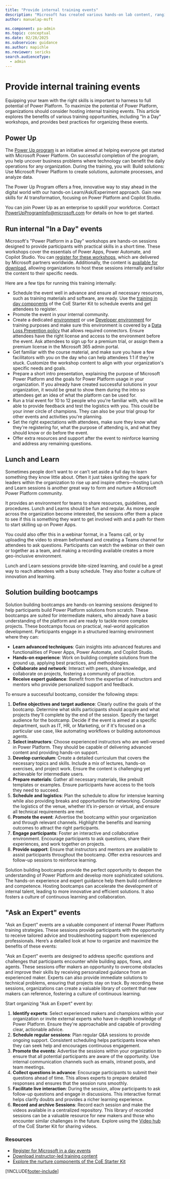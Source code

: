 ```yaml
---
title: "Provide internal training events"
description: "Microsoft has created various hands-on lab content, ranging from App in an Hour, App in a Day, to Admin in a Day."
author: manuelap-msft

ms.component: pa-admin
ms.topic: conceptual
ms.date: 02/28/2025
ms.subservice: guidance
ms.author: mapichle
ms.reviewer: sericks
search.audienceType: 
  - admin
---
```

# Provide internal training events

Equipping your team with the right skills is important to harness to full potential of Power Platform. To maximize the potential of Power Platform, organizations should consider hosting internal training events. This article explores the benefits of various training opportunities, including "In a Day" workshops, and provides best practices for organizing these events.

## Power Up

The [Power Up program](https://powerup.microsoft.com/?referral=learn) is an initiative aimed at helping everyone get started with Microsoft Power Platform. On successful completion of the program, you help uncover business problems where technology can benefit the daily operations for any organization. During the training, you will:
Build solutions: Use Microsoft Power Platform to create solutions, automate processes, and analyze data.

The Power Up Program offers a free, innovative way to stay ahead in the digital world with our hands-on Learn/Ask/Experiment approach. Gain new skills for AI transformation, focusing on Power Platform and Copilot Studio.

You can join Power Up as an enterprise to upskill your workforce. Contact [PowerUpProgramInfo@microsoft.com](mailto:PowerUpProgramInfo@microsoft.com) for details on how to get started.

## Run internal "In a Day" events

Microsoft's "Power Platform in a Day" workshops are hands-on sessions designed to provide participants with practical skills in a short time. These workshops cover the essentials of Power Apps, Power Automate, and Copilot Studio. You can [register for these workshops](https://www.microsoft.com/power-platform/training-workshops), which are delivered by Microsoft partners worldwide. Additionally, the content is [available for download](https://www.microsoft.com/power-platform/instructor-led-training/), allowing organizations to host these sessions internally and tailor the content to their specific needs.

Here are a few tips for running this training internally:

- Schedule the event well in advance and ensure all necessary resources, such as training materials and software, are ready. Use the [training in day components](/power-platform/guidance/coe/nurture-components#training-in-a-day-components) of the CoE Starter Kit to schedule events and get attendees to register.
- Promote the event in your internal community.
- Create a dedicated [environment](/power-platform/admin/create-environment) or use [Developer environment](/power-platform/developer/create-developer-environment) for training purposes and make sure this environment is covered by a [Data Loss Prevention policy](/power-platform/admin/wp-data-loss-prevention) that allows required connectors. Ensure attendees have the right license and access to the environment before the event. Ask attendees to sign up for a premium trial, or assign them a premium license in the Microsoft 365 admin portal.
- Get familiar with the course material, and make sure you have a few facilitators with you on the day who can help attendees 1:1 if they're stuck. Customize the workshop content to align with your organization's specific needs and goals.
- Prepare a short intro presentation, explaining the purpose of Microsoft Power Platform and the goals for Power Platform usage in your organization. If you already have created successful solutions in your organization, it would be great to show them during the intro so attendees get an idea of what the platform can be used for.
- Run a trial event for 10 to 12 people who you're familiar with, who will be able to provide feedback and test the logistics with you. This could be your inner circle of champions. They can also be your trial group for other events and activities you're planning.
- Set the right expectations with attendees, make sure they know what they're registering for, what the purpose of attending is, and what they should know or do before the event.
- Offer extra resources and support after the event to reinforce learning and address any remaining questions.

## Lunch and Learn

Sometimes people don’t want to or can’t set aside a full day to learn something they know little about. Often it just takes igniting the spark for leaders within the organization to rise up and inspire others—hosting Lunch and Learn sessions is another great way to form and nurture a Microsoft Power Platform community.

It provides an environment for teams to share resources, guidelines, and procedures. Lunch and Learns should be fun and regular. As more people across the organization become interested, the sessions offer them a place to see if this is something they want to get involved with and a path for them to start skilling up on Power Apps.

You could also offer this in a webinar format, in a Teams call, or by uploading the video to stream beforehand and creating a Teams channel for attendees to ask questions. Participants can watch the webinar on their own or together as a team, and making a recording available creates a more geo-inclusive environment.

Lunch and Learn sessions provide bite-sized learning, and could be a great way to reach attendees with a busy schedule. They also foster a culture of innovation and learning.

## Solution building bootcamps

Solution building bootcamps are hands-on learning sessions designed to help participants build Power Platform solutions from scratch. These bootcamps are suited for intermediate makers, who already have a basic understanding of the platform and are ready to tackle more complex projects. These bootcamps focus on practical, real-world application development. Participants engage in a structured learning environment where they can:

- **Learn advanced techniques**: Gain insights into advanced features and functionalities of Power Apps, Power Automate, and Copilot Studio.
- **Hands-on experience**: Work on building complete solutions from the ground up, applying best practices, and methodologies.
- **Collaborate and network**: Interact with peers, share knowledge, and collaborate on projects, fostering a community of practice.
- **Receive expert guidance**: Benefit from the expertise of instructors and mentors who provide personalized support and feedback.

To ensure a successful bootcamp, consider the following steps:

1. **Define objectives and target audience**: Clearly outline the goals of the bootcamp. Determine what skills participants should acquire and what projects they'll complete by the end of the session. Specify the target audience for the bootcamp. Decide if the event is aimed at a specific department, such as IT, HR, or Marketing, or if it's focused on a particular use case, like automating workflows or building autonomous agents.
1. **Select instructors**: Choose experienced instructors who are well-versed in Power Platform. They should be capable of delivering advanced content and providing hands-on support.
1. **Develop curriculum**: Create a detailed curriculum that covers the necessary topics and skills. Include a mix of lectures, hands-on exercises, and project work. Ensure the content is challenging yet achievable for intermediate users.
1. **Prepare materials**: Gather all necessary materials, like prebuilt templates or examples. Ensure participants have access to the tools they need to succeed.
1. **Schedule and logistics**: Plan the schedule to allow for intensive learning while also providing breaks and opportunities for networking. Consider the logistics of the venue, whether it’s in-person or virtual, and ensure all technical requirements are met.
1. **Promote the event**: Advertise the bootcamp within your organization and through relevant channels. Highlight the benefits and learning outcomes to attract the right participants.
1. **Engage participants**: Foster an interactive and collaborative environment. Encourage participants to ask questions, share their experiences, and work together on projects.
1. **Provide support**: Ensure that instructors and mentors are available to assist participants throughout the bootcamp. Offer extra resources and follow-up sessions to reinforce learning.

Solution building bootcamps provide the perfect opportunity to deepen the understanding of Power Platform and develop more sophisticated solutions. The hands-on experience and expert guidance help them build confidence and competence. Hosting bootcamps can accelerate the development of internal talent, leading to more innovative and efficient solutions. It also fosters a culture of continuous learning and collaboration.

## "Ask an Expert" events

"Ask an Expert" events are a valuable component of internal Power Platform training strategies. These sessions provide participants with the opportunity to receive tailored advice and troubleshooting support from experienced professionals. Here’s a detailed look at how to organize and maximize the benefits of these events:

"Ask an Expert" events are designed to address specific questions and challenges that participants encounter while building apps, flows, and agents. These sessions offer makers an opportunity to overcome obstacles and improve their skills by receiving personalized guidance from an experienced maker. Experts can also provide immediate solutions to technical problems, ensuring that projects stay on track. By recording these sessions, organizations can create a valuable library of content that new makers can reference, fostering a culture of continuous learning.

Start organizing "Ask an Expert" event by:

1. **Identify experts**: Select experienced makers and champions within your organization or invite external experts who have in-depth knowledge of Power Platform. Ensure they're approachable and capable of providing clear, actionable advice.
2. **Schedule regular sessions**: Plan regular Q&A sessions to provide ongoing support. Consistent scheduling helps participants know when they can seek help and encourages continuous engagement.
3. **Promote the events**: Advertise the sessions within your organization to ensure that all potential participants are aware of the opportunity. Use internal communication channels such as emails, intranet posts, and team meetings.
4. **Collect questions in advance**: Encourage participants to submit their questions ahead of time. This allows experts to prepare detailed responses and ensures that the session runs smoothly.
5. **Facilitate live interaction**: During the session, allow participants to ask follow-up questions and engage in discussions. This interactive format helps clarify doubts and provides a richer learning experience.
6. **Record and archive Sessions**: Record each session and make the videos available in a centralized repository. This library of recorded sessions can be a valuable resource for new makers and those who encounter similar challenges in the future. Explore using the [Video hub](/power-platform/guidance/coe/nurture-components#video-hub-components) of the CoE Starter Kit for sharing videos.

### Resources

- [Register for Microsoft in a day events](https://www.microsoft.com/en-us/power-platform/training-workshops)
- [Download instructor-led training content](https://www.microsoft.com/power-platform/instructor-led-training/)
- [Explore the nurture components of the CoE Starter Kit](/power-platform/guidance/coe/nurture-components)

[!INCLUDE[footer-include](../../includes/footer-banner.md)]

